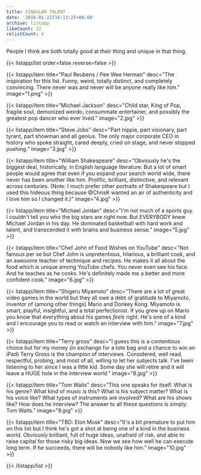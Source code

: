 ```yaml
---
title: SINGULAR TALENT
date: '2016-01-22T16:13:25+00:00'
archive: listapp
likeCount: 32
relistCount: 4
---
```


People I think are both totally good at their thing and unique in that thing.

{{< listapp/list order=false reverse=false >}}

   {{< listapp/item title="Paul Reubens / Pee Wee Herman"
      desc="The inspiration for this list. Funny, weird, totally distinct, and completely convincing. There never was and never will be anyone really like him."
      image="1.png" >}}

   {{< listapp/item title="Michael Jackson"
      desc="Child star, King of Pop, fragile soul, demonized weirdo, consummate entertainer, and possibly the greatest pop dancer who ever lived."
      image="2.jpg" >}}

   {{< listapp/item title="Steve Jobs"
      desc="Part hippie, part visionary, part tyrant, part showman and all genius. The only major corporate CEO in history who spoke straight, cared deeply, cried on stage, and never stopped pushing."
      image="3.jpg" >}}

   {{< listapp/item title="William Shakespeare"
      desc="Obviously he's the biggest deal, historically, in English language literature. But a lot of smart people would agree that even if you expand your search world wide, there never has been another like him. Prolific, brilliant, distinctive, and relevant across centuries. (Note: I much prefer other portraits of Shakespeare but I used this hideous thing because @ChrisK wanted an air of authenticity and I love him so I changed it.)"
      image="4.jpg" >}}

   {{< listapp/item title="Michael Jordan"
      desc="I'm not much of a sports guy. I couldn't tell you who the big stars are right now. But EVERYBODY knew Michael Jordan in his day. He dominated basketball with hard work and talent, and transcended it with brains and business sense."
      image="5.jpg" >}}

   {{< listapp/item title="Chef John of Food Wishes on YouTube"
      desc="Not famous per se but Chef John is unpretentious, hilarious, a brilliant cook, and an awesome teacher of technique and recipes. He makes it all about the food which is unique among YouTube chefs. You never even see his face. And he teaches as he cooks. He's definitely made me a better and more confident cook."
      image="6.jpg" >}}

   {{< listapp/item title="Shigeru Miyamoto"
      desc="There are a lot of great video games in the world but they all owe a debt of gratitude to Miyamoto, inventor of (among other things) Mario and Donkey Kong. Miyamoto is smart, playful, insightful, and a total perfectionist. If you grew up on Mario you know that everything about his games *feels* right. He's one of a kind and I encourage you to read or watch an interview with him."
      image="7.jpg" >}}

   {{< listapp/item title="Terry gross"
      desc="I guess this is a contentious choice but for my money (in exchange for a tote bag and a chance to win an iPad) Terry Gross is the champion of interviews. Considered, well read, respectful, probing, and most of all, willing to let her subjects talk. I've been listening to her since I was a little kid. Some day she will retire and it will leave a HUGE hole in the interview world."
      image="8.jpg" >}}

   {{< listapp/item title="Tom Waits"
      desc="This one speaks for itself. What is his genre? What kind of music is this? What is his subject matter? What is his voice like? What types of instruments are involved? What are his shows like? How does he interview? The answer to all these questions is simply: Tom Waits."
      image="9.jpg" >}}

   {{< listapp/item title="TBD: Elon Musk"
      desc="It's a bit premature to put him on this list but I think he's got a shot at being one of a kind in the business world. Obviously brilliant, full of huge ideas, unafraid of risk, and able to raise capital for those risky big ideas. Now we see how well he can execute long term. If he succeeds, there will be nobody like him."
      image="10.jpg" >}}

{{< /listapp/list >}}
